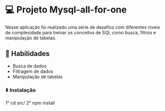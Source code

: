 # 💻 Projeto Mysql-all-for-one
Nesse aplicação foi realizado uma série de desafios com diferentes níveis de complexidade para treinar os conceitos de SQl, como busca, filtros e manipulação de tabelas.
## 📌 Habilidades
- Busca de dados
- Filtragem de dados
- Manipulação de tabelas

### ⬇️ Instalação
1° cd src/
2° npm install
